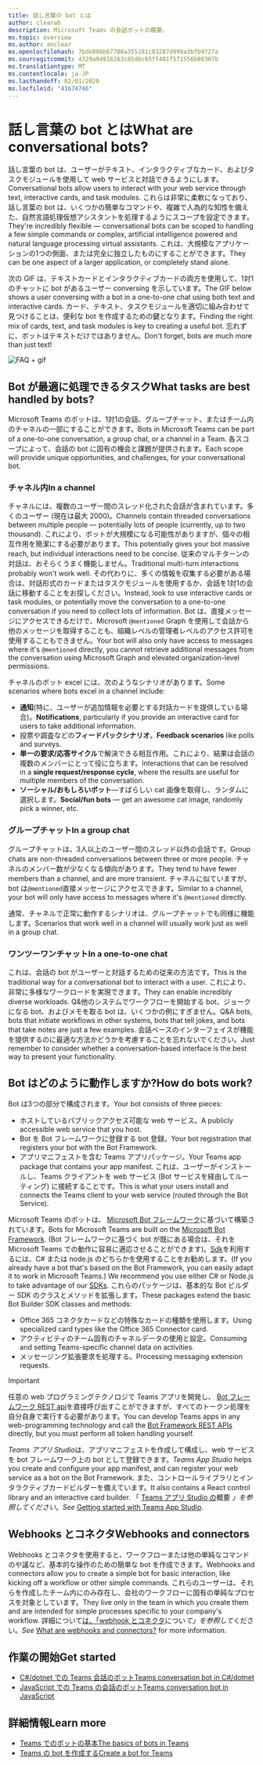 ```yaml
---
title: 話し言葉の bot とは
author: clearab
description: Microsoft Teams の会話ボットの概要。
ms.topic: overview
ms.author: anclear
ms.openlocfilehash: 7bde886b67788a355181c83287d999a3bfb9727a
ms.sourcegitcommit: 4329a94918263c85d6c65ff401f571556b80307b
ms.translationtype: MT
ms.contentlocale: ja-JP
ms.lasthandoff: 02/01/2020
ms.locfileid: "41674746"
---
```

# <a name="what-are-conversational-bots"></a><span data-ttu-id="f47c0-103">話し言葉の bot とは</span><span class="sxs-lookup"><span data-stu-id="f47c0-103">What are conversational bots?</span></span>

<span data-ttu-id="f47c0-104">話し言葉の bot は、ユーザーがテキスト、インタラクティブなカード、およびタスクモジュールを使用して web サービスと対話できるようにします。</span><span class="sxs-lookup"><span data-stu-id="f47c0-104">Conversational bots allow users to interact with your web service through text, interactive cards, and task modules.</span></span> <span data-ttu-id="f47c0-105">これらは非常に柔軟になっており、話し言葉の bot は、いくつかの簡単なコマンドや、複雑で人為的な知性を備えた、自然言語処理仮想アシスタントを処理するようにスコープを設定できます。</span><span class="sxs-lookup"><span data-stu-id="f47c0-105">They're incredibly flexible — conversational bots can be scoped to handling a few simple commands or complex, artificial intelligence powered and natural language processing virtual assistants.</span></span> <span data-ttu-id="f47c0-106">これは、大規模なアプリケーションの1つの側面、または完全に独立したものにすることができます。</span><span class="sxs-lookup"><span data-stu-id="f47c0-106">They can be one aspect of a larger application, or completely stand alone.</span></span>

<span data-ttu-id="f47c0-107">次の GIF は、テキストカードとインタラクティブカードの両方を使用して、1対1のチャットに bot があるユーザー conversing を示しています。</span><span class="sxs-lookup"><span data-stu-id="f47c0-107">The GIF below shows a user conversing with a bot in a one-to-one chat using both text and interactive cards.</span></span> <span data-ttu-id="f47c0-108">カード、テキスト、タスクモジュールを適切に組み合わせて見つけることは、便利な bot を作成するための鍵となります。</span><span class="sxs-lookup"><span data-stu-id="f47c0-108">Finding the right mix of cards, text, and task modules is key to creating a useful bot.</span></span> <span data-ttu-id="f47c0-109">忘れずに、ボットはテキストだけではありません。</span><span class="sxs-lookup"><span data-stu-id="f47c0-109">Don't forget, bots are much more than just text!</span></span>

![FAQ + gif](~/assets/images/FAQPlusEndUser.gif)

## <a name="what-tasks-are-best-handled-by-bots"></a><span data-ttu-id="f47c0-111">Bot が最適に処理できるタスク</span><span class="sxs-lookup"><span data-stu-id="f47c0-111">What tasks are best handled by bots?</span></span>

<span data-ttu-id="f47c0-112">Microsoft Teams のボットは、1対1の会話、グループチャット、またはチーム内のチャネルの一部にすることができます。</span><span class="sxs-lookup"><span data-stu-id="f47c0-112">Bots in Microsoft Teams can be part of a one-to-one conversation, a group chat, or a channel in a Team.</span></span> <span data-ttu-id="f47c0-113">各スコープによって、会話の bot に固有の機会と課題が提供されます。</span><span class="sxs-lookup"><span data-stu-id="f47c0-113">Each scope will provide unique opportunities, and challenges, for your conversational bot.</span></span>

### <a name="in-a-channel"></a><span data-ttu-id="f47c0-114">チャネル内</span><span class="sxs-lookup"><span data-stu-id="f47c0-114">In a channel</span></span>

<span data-ttu-id="f47c0-115">チャネルには、複数のユーザー間のスレッド化された会話が含まれています。多くのユーザー (現在は最大 2000)。</span><span class="sxs-lookup"><span data-stu-id="f47c0-115">Channels contain threaded conversations between multiple people — potentially lots of people (currently, up to two thousand).</span></span> <span data-ttu-id="f47c0-116">これにより、ボットが大規模になる可能性がありますが、個々の相互作用を簡潔にする必要があります。</span><span class="sxs-lookup"><span data-stu-id="f47c0-116">This potentially gives your bot massive reach, but individual interactions need to be concise.</span></span> <span data-ttu-id="f47c0-117">従来のマルチターンの対話は、おそらくうまく機能しません。</span><span class="sxs-lookup"><span data-stu-id="f47c0-117">Traditional multi-turn interactions probably won't work well.</span></span> <span data-ttu-id="f47c0-118">その代わりに、多くの情報を収集する必要がある場合は、対話形式のカードまたはタスクモジュールを使用するか、会話を1対1の会話に移動することをお探しください。</span><span class="sxs-lookup"><span data-stu-id="f47c0-118">Instead, look to use interactive cards or task modules, or potentially move the conversation to a one-to-one conversation if you need to collect lots of information.</span></span> <span data-ttu-id="f47c0-119">Bot は、直接メッセージにアクセスできるだけで、Microsoft `@mentioned` Graph を使用して会話から他のメッセージを取得することも、組織レベルの管理者レベルのアクセス許可を使用することもできません。</span><span class="sxs-lookup"><span data-stu-id="f47c0-119">Your bot will also only have access to messages where it's `@mentioned` directly, you cannot retrieve additional messages from the conversation using Microsoft Graph and elevated organization-level permissions.</span></span>

<span data-ttu-id="f47c0-120">チャネルのボット excel には、次のようなシナリオがあります。</span><span class="sxs-lookup"><span data-stu-id="f47c0-120">Some scenarios where bots excel in a channel include:</span></span>

* <span data-ttu-id="f47c0-121">**通知**(特に、ユーザーが追加情報を必要とする対話カードを提供している場合)。</span><span class="sxs-lookup"><span data-stu-id="f47c0-121">**Notifications**, particularly if you provide an interactive card for users to take additional information.</span></span>
* <span data-ttu-id="f47c0-122">投票や調査などの**フィードバックシナリオ**。</span><span class="sxs-lookup"><span data-stu-id="f47c0-122">**Feedback scenarios** like polls and surveys.</span></span>
* <span data-ttu-id="f47c0-123">**単一の要求/応答サイクル**で解決できる相互作用。これにより、結果は会話の複数のメンバーにとって役に立ちます。</span><span class="sxs-lookup"><span data-stu-id="f47c0-123">Interactions that can be resolved in a **single request/response cycle**, where the results are useful for multiple members of the conversation.</span></span>
* <span data-ttu-id="f47c0-124">**ソーシャル/おもしろいボット**—すばらしい cat 画像を取得し、ランダムに選択します。</span><span class="sxs-lookup"><span data-stu-id="f47c0-124">**Social/fun bots** — get an awesome cat image, randomly pick a winner, etc.</span></span>

### <a name="in-a-group-chat"></a><span data-ttu-id="f47c0-125">グループチャット</span><span class="sxs-lookup"><span data-stu-id="f47c0-125">In a group chat</span></span>

<span data-ttu-id="f47c0-126">グループチャットは、3人以上のユーザー間のスレッド以外の会話です。</span><span class="sxs-lookup"><span data-stu-id="f47c0-126">Group chats are non-threaded conversations between three or more people.</span></span> <span data-ttu-id="f47c0-127">チャネルのメンバー数が少なくなる傾向があります。</span><span class="sxs-lookup"><span data-stu-id="f47c0-127">They tend to have fewer members than a channel, and are more transient.</span></span> <span data-ttu-id="f47c0-128">チャネルに似ていますが、bot は`@mentioned`直接メッセージにアクセスできます。</span><span class="sxs-lookup"><span data-stu-id="f47c0-128">Similar to a channel, your bot will only have access to messages where it's `@mentioned` directly.</span></span>

<span data-ttu-id="f47c0-129">通常、チャネルで正常に動作するシナリオは、グループチャットでも同様に機能します。</span><span class="sxs-lookup"><span data-stu-id="f47c0-129">Scenarios that work well in a channel will usually work just as well in a group chat.</span></span>

### <a name="in-a-one-to-one-chat"></a><span data-ttu-id="f47c0-130">ワンツーワンチャット</span><span class="sxs-lookup"><span data-stu-id="f47c0-130">In a one-to-one chat</span></span>

<span data-ttu-id="f47c0-131">これは、会話の bot がユーザーと対話するための従来の方法です。</span><span class="sxs-lookup"><span data-stu-id="f47c0-131">This is the traditional way for a conversational bot to interact with a user.</span></span> <span data-ttu-id="f47c0-132">これにより、非常に多様なワークロードを実現できます。</span><span class="sxs-lookup"><span data-stu-id="f47c0-132">They can enable incredibly diverse workloads.</span></span> <span data-ttu-id="f47c0-133">Q&他のシステムでワークフローを開始する bot、ジョークになる bot、およびメモを取る bot は、いくつかの例にすぎません。</span><span class="sxs-lookup"><span data-stu-id="f47c0-133">Q&A bots, bots that initiate workflows in other systems, bots that tell jokes, and bots that take notes are just a few examples.</span></span> <span data-ttu-id="f47c0-134">会話ベースのインターフェイスが機能を提供するのに最適な方法かどうかを考慮することを忘れないでください。</span><span class="sxs-lookup"><span data-stu-id="f47c0-134">Just remember to consider whether a conversation-based interface is the best way to present your functionality.</span></span>

## <a name="how-do-bots-work"></a><span data-ttu-id="f47c0-135">Bot はどのように動作しますか?</span><span class="sxs-lookup"><span data-stu-id="f47c0-135">How do bots work?</span></span>

<span data-ttu-id="f47c0-136">Bot は3つの部分で構成されます。</span><span class="sxs-lookup"><span data-stu-id="f47c0-136">Your bot consists of three pieces:</span></span>

* <span data-ttu-id="f47c0-137">ホストしているパブリックアクセス可能な web サービス。</span><span class="sxs-lookup"><span data-stu-id="f47c0-137">A publicly accessible web service that you host.</span></span>
* <span data-ttu-id="f47c0-138">Bot を Bot フレームワークに登録する bot 登録。</span><span class="sxs-lookup"><span data-stu-id="f47c0-138">Your bot registration that registers your bot with the Bot Framework.</span></span>
* <span data-ttu-id="f47c0-139">アプリマニフェストを含む Teams アプリパッケージ。</span><span class="sxs-lookup"><span data-stu-id="f47c0-139">Your Teams app package that contains your app manifest.</span></span> <span data-ttu-id="f47c0-140">これは、ユーザーがインストールし、Teams クライアントを web サービス (Bot サービスを経由してルーティング) に接続することです。</span><span class="sxs-lookup"><span data-stu-id="f47c0-140">This is what your users install and connects the Teams client to your web service (routed through the Bot Service).</span></span>

<span data-ttu-id="f47c0-141">Microsoft Teams のボットは、 [Microsoft Bot フレームワーク](https://dev.botframework.com/)に基づいて構築されています。</span><span class="sxs-lookup"><span data-stu-id="f47c0-141">Bots for Microsoft Teams are built on the [Microsoft Bot Framework](https://dev.botframework.com/).</span></span> <span data-ttu-id="f47c0-142">(Bot フレームワークに基づく bot が既にある場合は、それを Microsoft Teams での動作に容易に適応させることができます)。[Sdk](/microsoftteams/platform/#pivot=sdk-tools)を利用するには、C# または node.js のどちらかを使用することをお勧めします。</span><span class="sxs-lookup"><span data-stu-id="f47c0-142">(If you already have a bot that's based on the Bot Framework, you can easily adapt it to work in Microsoft Teams.) We recommend you use either C# or Node.js to take advantage of our [SDKs](/microsoftteams/platform/#pivot=sdk-tools).</span></span> <span data-ttu-id="f47c0-143">これらのパッケージは、基本的な Bot ビルダー SDK のクラスとメソッドを拡張します。</span><span class="sxs-lookup"><span data-stu-id="f47c0-143">These packages extend the basic Bot Builder SDK classes and methods:</span></span>

* <span data-ttu-id="f47c0-144">Office 365 コネクタカードなどの特殊なカードの種類を使用します。</span><span class="sxs-lookup"><span data-stu-id="f47c0-144">Using specialized card types like the Office 365 Connector card.</span></span>
* <span data-ttu-id="f47c0-145">アクティビティのチーム固有のチャネルデータの使用と設定。</span><span class="sxs-lookup"><span data-stu-id="f47c0-145">Consuming and setting Teams-specific channel data on activities.</span></span>
* <span data-ttu-id="f47c0-146">メッセージング拡張要求を処理する。</span><span class="sxs-lookup"><span data-stu-id="f47c0-146">Processing messaging extension requests.</span></span>

> [!IMPORTANT]
> <span data-ttu-id="f47c0-147">任意の web プログラミングテクノロジで Teams アプリを開発し、 [Bot フレームワーク REST api](/bot-framework/rest-api/bot-framework-rest-overview)を直接呼び出すことができますが、すべてのトークン処理を自分自身で実行する必要があります。</span><span class="sxs-lookup"><span data-stu-id="f47c0-147">You can develop Teams apps in any web-programming technology and call the [Bot Framework REST APIs](/bot-framework/rest-api/bot-framework-rest-overview) directly, but you must perform all token handling yourself.</span></span>

<span data-ttu-id="f47c0-148">*Teams アプリ Studio*は、アプリマニフェストを作成して構成し、web サービスを bot フレームワーク上の bot として登録できます。</span><span class="sxs-lookup"><span data-stu-id="f47c0-148">*Teams App Studio* helps you create and configure your app manifest, and can register your web service as a bot on the Bot Framework.</span></span> <span data-ttu-id="f47c0-149">また、コントロールライブラリとインタラクティブカードビルダーを備えています。</span><span class="sxs-lookup"><span data-stu-id="f47c0-149">It also contains a React control library and an interactive card builder.</span></span> <span data-ttu-id="f47c0-150">「 [Teams アプリ Studio の](~/concepts/build-and-test/app-studio-overview.md)概要 *」を参照してください*。</span><span class="sxs-lookup"><span data-stu-id="f47c0-150">*See* [Getting started with Teams App Studio](~/concepts/build-and-test/app-studio-overview.md).</span></span>

## <a name="webhooks-and-connectors"></a><span data-ttu-id="f47c0-151">Webhooks とコネクタ</span><span class="sxs-lookup"><span data-stu-id="f47c0-151">Webhooks and connectors</span></span>

<span data-ttu-id="f47c0-152">Webhooks とコネクタを使用すると、ワークフローまたは他の単純なコマンドのや議など、基本的な操作のための簡単な bot を作成できます。</span><span class="sxs-lookup"><span data-stu-id="f47c0-152">Webhooks and connectors allow you to create a simple bot for basic interaction, like kicking off a workflow or other simple commands.</span></span> <span data-ttu-id="f47c0-153">これらのユーザーは、それらを作成したチーム内にのみ存在し、会社のワークフローに固有の単純なプロセスを対象としています。</span><span class="sxs-lookup"><span data-stu-id="f47c0-153">They live only in the team in which you create them and are intended for simple processes specific to your company's workflow.</span></span> <span data-ttu-id="f47c0-154">詳細について[は、「webhook とコネクタ](~/webhooks-and-connectors/what-are-webhooks-and-connectors.md)につい*て」を参照して*ください。</span><span class="sxs-lookup"><span data-stu-id="f47c0-154">*See* [What are webhooks and connectors?](~/webhooks-and-connectors/what-are-webhooks-and-connectors.md) for more information.</span></span>

## <a name="get-started"></a><span data-ttu-id="f47c0-155">作業の開始</span><span class="sxs-lookup"><span data-stu-id="f47c0-155">Get started</span></span>

* [<span data-ttu-id="f47c0-156">C#/dotnet での Teams 会話のボット</span><span class="sxs-lookup"><span data-stu-id="f47c0-156">Teams conversation bot in C#/dotnet</span></span>](https://github.com/microsoft/BotBuilder-Samples/tree/master/samples/csharp_dotnetcore/57.teams-conversation-bot)
* [<span data-ttu-id="f47c0-157">JavaScript での Teams の会話のボット</span><span class="sxs-lookup"><span data-stu-id="f47c0-157">Teams conversation bot in JavaScript</span></span>](https://github.com/microsoft/BotBuilder-Samples/tree/master/samples/javascript_nodejs/57.teams-conversation-bot)

## <a name="learn-more"></a><span data-ttu-id="f47c0-158">詳細情報</span><span class="sxs-lookup"><span data-stu-id="f47c0-158">Learn more</span></span>

* [<span data-ttu-id="f47c0-159">Teams でのボットの基本</span><span class="sxs-lookup"><span data-stu-id="f47c0-159">The basics of bots in Teams</span></span>](~/bots/bot-basics.md)
* [<span data-ttu-id="f47c0-160">Teams の bot を作成する</span><span class="sxs-lookup"><span data-stu-id="f47c0-160">Create a bot for Teams</span></span>](~/bots/how-to/create-a-bot-for-teams.md)
